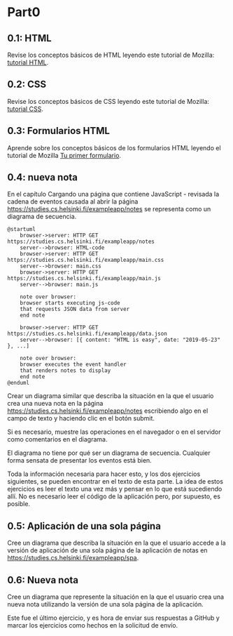 # Part0

## 0.1: HTML
Revise los conceptos básicos de HTML leyendo este tutorial de Mozilla: [tutorial HTML](https://developer.mozilla.org/en-US/docs/Learn/Getting_started_with_the_web/HTML_basics).

## 0.2: CSS
Revise los conceptos básicos de CSS leyendo este tutorial de Mozilla: [tutorial CSS](https://developer.mozilla.org/en-US/docs/Learn/Getting_started_with_the_web/CSS_basics).

## 0.3: Formularios HTML
Aprende sobre los conceptos básicos de los formularios HTML leyendo el tutorial de Mozilla [Tu primer formulario](https://developer.mozilla.org/en-US/docs/Learn/Forms/Your_first_form).

## 0.4: nueva nota
En el capítulo Cargando una página que contiene JavaScript - revisada la cadena de eventos causada al abrir la página https://studies.cs.helsinki.fi/exampleapp/notes se representa como un diagrama de secuencia.

```plantuml
@startuml
    browser->server: HTTP GET https://studies.cs.helsinki.fi/exampleapp/notes
    server-->browser: HTML-code
    browser->server: HTTP GET https://studies.cs.helsinki.fi/exampleapp/main.css
    server-->browser: main.css
    browser->server: HTTP GET https://studies.cs.helsinki.fi/exampleapp/main.js
    server-->browser: main.js

    note over browser:
    browser starts executing js-code
    that requests JSON data from server 
    end note

    browser->server: HTTP GET https://studies.cs.helsinki.fi/exampleapp/data.json
    server-->browser: [{ content: "HTML is easy", date: "2019-05-23" }, ...]

    note over browser:
    browser executes the event handler
    that renders notes to display
    end note
@enduml
```

Crear un diagrama similar que describa la situación en la que el usuario crea una nueva nota en la página https://studies.cs.helsinki.fi/exampleapp/notes escribiendo algo en el campo de texto y haciendo clic en el botón submit.

Si es necesario, muestre las operaciones en el navegador o en el servidor como comentarios en el diagrama.

El diagrama no tiene por qué ser un diagrama de secuencia. Cualquier forma sensata de presentar los eventos está bien.

Toda la información necesaria para hacer esto, y los dos ejercicios siguientes, se pueden encontrar en el texto de esta parte. La idea de estos ejercicios es leer el texto una vez más y pensar en lo que está sucediendo allí. No es necesario leer el código de la aplicación pero, por supuesto, es posible.

## 0.5: Aplicación de una sola página
Cree un diagrama que describa la situación en la que el usuario accede a la versión de aplicación de una sola página de la aplicación de notas en https://studies.cs.helsinki.fi/exampleapp/spa.

## 0.6: Nueva nota
Cree un diagrama que represente la situación en la que el usuario crea una nueva nota utilizando la versión de una sola página de la aplicación.

Este fue el último ejercicio, y es hora de enviar sus respuestas a GitHub y marcar los ejercicios como hechos en la solicitud de envío.

